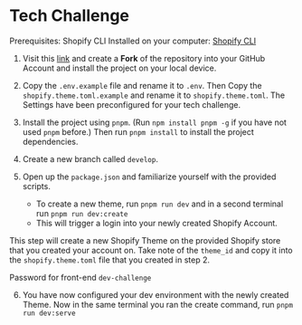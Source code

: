 # Tech Challenge

Prerequisites:
Shopify CLI Installed on your computer: [Shopify CLI](https://shopify.dev/docs/themes/tools/cli/install)

1. Visit this [link](https://github.com/FelixTellmann/Accelerate-dev-challenge) and create a **Fork** of the repository into your GitHub Account and install the project on your local device.

2. Copy the `.env.example` file and rename it to `.env`. Then Copy the `shopify.theme.toml.example` and rename it to `shopify.theme.toml`. The Settings have been preconfigured for your tech challenge.

3. Install the project using `pnpm`. (Run `npm install pnpm -g` if you have not used `pnpm` before.) Then run `pnpm install` to install the project dependencies.

4. Create a new branch called `develop`.

5. Open up the `package.json` and familiarize yourself with the provided scripts. 
   - To create a new theme, run `pnpm run dev` and in a second terminal run `pnpm run dev:create`
   - This will trigger a login into your newly created Shopify Account.

This step will create a new Shopify Theme on the provided Shopify store that you created your account on. Take note of the `theme_id` and copy it into the `shopify.theme.toml` file that you created in step 2.

Password for front-end `dev-challenge`

6. You have now configured your dev environment with the newly created Theme. Now in the same terminal you ran the create command, run `pnpm run dev:serve`
